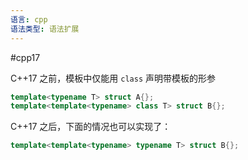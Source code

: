 ```yaml
---
语言: cpp
语法类型: 语法扩展
---
```

#cpp17 

C++17 之前，模板中仅能用 `class` 声明带模板的形参

```cpp
template<typename T> struct A{};
template<template<typename> class T> struct B{};
```

C++17 之后，下面的情况也可以实现了：

```cpp
template<template<typename> typename T> struct B{};
```
